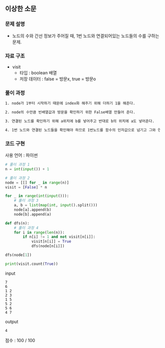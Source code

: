 ## 이상한 소문

### 문제 설명

- 노드의 수와 간선 정보가 주어질 때, 1번 노드와 연결되어있는 노드들의 수를 구하는 문제.<br>

### 자료 구조

- visit<br>
  - 타입 : boolean 배열
  - 저장 데이터 : false = 방문x, true = 방문o

### 풀이 과정

```txt
1. node가 1부터 시작하기 때문에 index화 해주기 위해 더하기 1을 해준다.

2. node의 수만큼 빈배열값과 방문을 확인하기 위한 False배열 만들어 준다.

3. 연결된 노드를 확인하기 위해 a위치에 b를 넣어주고 반대로 b의 위치에 a도 넣어준다.

4. 1번 노드와 연결된 노드들을 확인해야 하므로 1번노드를 함수의 인자값으로 넘기고 그와 연결된 노드들을 차례로 방문하며 visit값을 True로 바꿔주고 방문할 노드가 없을때까지 반복한다.
```

### 코드 구현

사용 언어 : 파이썬

```py
# 풀이 과정 1
n = int(input()) + 1

# 풀이 과정 2
node = [[] for _ in range(n)]
visit = [False] * n

for _ in range(int(input())):
    # 풀이 과정 3
    a, b = list(map(int, input().split()))
    node[a].append(b)
    node[b].append(a)

def dfs(n):
    # 풀이 과정 4
    for i in range(len(n)):
        if n[i] != 1 and not visit[n[i]]:
            visit[n[i]] = True
            dfs(node[n[i]])

dfs(node[1])

print(visit.count(True))
```

input

```
7
6
1 2
2 3
1 5
5 2
5 6
4 7
```

output

```
4
```

점수 : 100 / 100<br>
